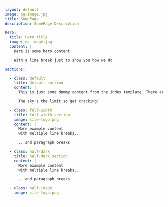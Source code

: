 ```yaml
---
layout: default
image: og-image.jpg
title: SomePage
description: SomePage Description

hero:
  title: Hero title
  image: og-image.jpg
  content: |
    Here is some hero content

    With a line break just to show you how we do

sections:

  - class: default
    title: default section
    content: |
      This is just some dummy content from the index template. There are all kinds of sections you can add and all kinds of custom components you can create.

      The sky's the limit so get cracking!

  - class: full-width
    title: full-width section
    image: site-logo.png
    content: |
      More example content
      with multiple line breaks...

      ...and paragraph breaks

  - class: half-dark
    title: half-dark section
    content: |
      More example content
      with multiple line breaks...

      ...and paragraph breaks

  - class: half-image
    image: site-logo.png

---
```


